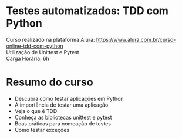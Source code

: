 # Testes automatizados: TDD com Python
Curso realizado na plataforma Alura: https://www.alura.com.br/curso-online-tdd-com-python <br>
Utilização de Unittest e Pytest <br>
Carga Horária: 6h

# Resumo do curso
- Descubra como testar aplicações em Python
- A importância de testar uma aplicação
- Veja o que é TDD
- Conheça as bibliotecas unittest e pytest
- Boas práticas para nomeação de testes
- Como testar exceções
